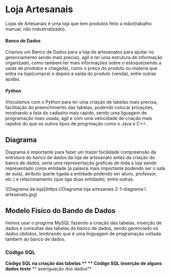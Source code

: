#  Loja Artesanais #
Lojas de Artesanais é uma loja que tem produtos feito a mão(trabalho manual, não industrializado).
#### **Banco de Dados** ####
Criamos um Banco de Dados para a loja de artesanatos para ajudar no gerenciamento sendo mais preciso, agil e ter uma estrutura de informação organizado, como tambem ter mais informações sobre o estoque(sendo a saida de produtos e chegada), como o preço do produto ou materia que entra na loja(compra) e depois a saída do produto (venda), entre outras ajudas.
#### *Python* ####
Vinculamos com o Python para ter uma criação de tabelas mais precisa, facilitação do preenchimento das tabelas, podendo colocar privações, mostrando a
lista do cadastro mais rapido, sendo uma liguagem de programação mais usada, agil e com uma velocidade de criação mais rapidos do que os outros tipos
de progrmação como o Java e C++.

## Diagrama ##
Diagrama é importante para fazer um trazer facilidade compreensão da entrutura do banco de dados da loja de artesanato antes da criação do banco de dados, seria uma representação graficas de toda a loja sendo representado como entidade (a palavra mais importante podendo ser o sala de aula), atributo (parte ligada a entidade podendo ser aluno, professor, etc.) e relacionamento (que liga duas entidade), entre outras.

![Diagrama da loja](https://Diagrama loja artesanais 2-1-diagrama l. artesanato.jpg)



## Modelo Físico do Bando de Dados ##
Iremos usar o progrma MySQL fazendo a criação das tabelas, inserção de dados e consultas das tabelas do banco de dados, sendo gerenciado os dados obitidos, lembrando que é uma linguagem de programação voltada tambem ao banco de dados.
### Código SQL ###

**Código SQL na criação das tabelas **
** Código SQL inserção de alguns dados teste**
** averiguação dos dados**



